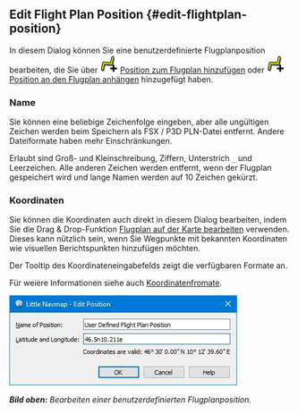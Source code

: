 ## Edit Flight Plan Position {#edit-flightplan-position}

In diesem Dialog können Sie eine benutzerdefinierte Flugplanposition bearbeiten, die Sie über ![Add Position to Flight Plan](../images/icons/routeadd.png "Add Position to Flight Plan") [Position zum Flugplan hinzufügen](MAPDISPLAY.md#add-position-to-flight-plan) oder ![Append Position to Flight Plan](../images/icons/routeadd.png "Append Position to Flight Plan") [Position an den Flugplan anhängen](MAPDISPLAY.md#append-position-to-flight-plan) hinzugefügt haben.

### Name

Sie können eine beliebige Zeichenfolge eingeben, aber alle ungültigen Zeichen werden beim Speichern als FSX / P3D PLN-Datei entfernt. Andere Dateiformate haben mehr Einschränkungen.

Erlaubt sind Groß- und Kleinschreibung, Ziffern, Unterstrich `_` und Leerzeichen. Alle anderen Zeichen werden entfernt, wenn der Flugplan gespeichert wird und lange Namen werden auf 10 Zeichen gekürzt.

### Koordinaten

Sie können die Koordinaten auch direkt in diesem Dialog bearbeiten, indem Sie die Drag & Drop-Funktion  [Flugplan auf der Karte bearbeiten](MAPFPEDIT.md) verwenden. Dieses kann nützlich sein, wenn Sie Wegpunkte mit bekannten Koordinaten wie visuellen Berichtspunkten hinzufügen möchten.

Der Tooltip des Koordinateneingabefelds zeigt die verfügbaren Formate an.

Für weiere Informationen siehe auch [Koordinatenfromate](COORDINATES.md).

![Edit Flight Plan Position](../images/edit_flightplan_waypoint.jpg "Edit Flight Plan Position")

_**Bild oben:** Bearbeiten einer benutzerdefinierten Flugplanposition._

